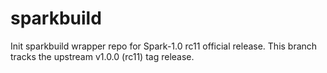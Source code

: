 sparkbuild
==========

Init sparkbuild wrapper repo for Spark-1.0 rc11 official release.
This branch tracks the upstream v1.0.0 (rc11) tag release.
